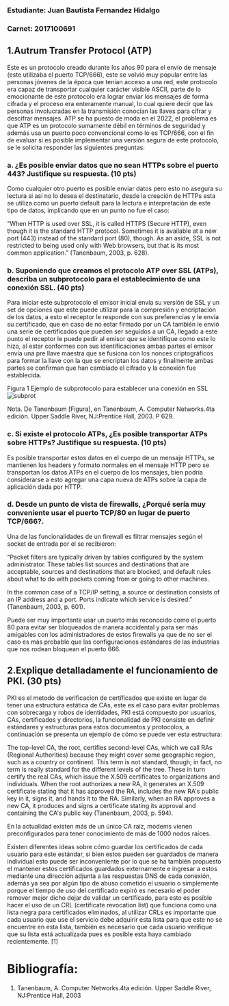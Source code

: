 ### Estudiante: Juan Bautista Fernandez Hidalgo
### Carnet: 2017100691

## 1.Autrum Transfer Protocol (ATP)
Este es un protocolo creado durante los años 90 para el
envío de mensaje (este utilizaba el puerto TCP/666), este se volvió muy popular
entre las personas jóvenes de la época que tenían acceso a una red, este protocolo
era capaz de transportar cualquier carácter visible ASCII, parte de lo emocionante de
este protocolo era lograr enviar los mensajes de forma cifrada y el proceso era
enteramente manual, lo cual quiere decir que las personas involucradas en la
transmisión conocían las llaves para cifrar y descifrar mensajes. ATP se ha puesto
de moda en el 2022, el problema es que ATP es un protocolo sumamente débil en
términos de seguridad y además usa un puerto poco convencional como lo es
TCP/666, con el fin de evaluar sí es posible implementar una versión segura de este
protocolo, se le solicita responder las siguientes preguntas:

### a. ¿Es posible enviar datos que no sean HTTPs sobre el puerto 443? Justifique su respuesta. (10 pts)

Como cualquier otro puerto es posible enviar datos pero esto no asegura su lectura si así no lo desea el destinatario, desde la creación de HTTPs esta se utiliza como un puerto default para la lectura e interpretación de este tipo de datos, implicando que en un punto no fue el caso:

“When HTTP is used over SSL, it is called HTTPS (Secure HTTP), even though it is
the standard HTTP protocol. Sometimes it is available at a new port (443) instead of the
standard port (80), though. As an aside, SSL is not restricted to being used only with Web
browsers, but that is its most common application.” (Tanenbaum, 2003, p. 628).


### b. Suponiendo que creamos el protocolo ATP over SSL (ATPs), describa un subprotocolo para el establecimiento de una conexión SSL. (40 pts)

Para iniciar este subprotocolo el emisor inicial envía su versión de SSL y un set de opciones que este puede utilizar para la compresión y encriptación de los datos, a esto el receptor le responde con sus preferencias y le envía su certificado, que en caso de no estar firmado por un CA también le envió una serie de certificados que pueden ser seguidos a un CA, llegado a este punto el receptor le puede pedir al emisor que se identifique como este lo hizo, al estar conformes con sus identificaciones ambas partes el emisor envía una pre llave maestra que se fusiona  con los nonces criptográficos para formar la llave con la que se encriptan los datos y finalmente ambas partes se confirman que han cambiado el cifrado y la conexión fue establecida.


Figura 1
Ejemplo de subprotocolo para establecer una conexión en SSL
![subprot](https://user-images.githubusercontent.com/32523598/173167072-2d2f04d1-705a-4527-9815-938b32d85178.PNG)

Nota. De Tanenbaum [Figura], en Tanenbaum, A. Computer Networks.4ta edición. Upper Saddle River, NJ:Prentice Hall, 2003. P 629.


### c. Si existe el protocolo ATPs, ¿Es posible transportar ATPs sobre HTTPs? Justifique su respuesta. (10 pts)

Es posible transportar estos datos en el cuerpo de un mensaje HTTPs, se mantienen los headers y formato normales en el mensaje HTTP pero se transportan los datos ATPs en el cuerpo de los mensajes, bien podría considerarse a esto agregar una capa nueva de ATPs sobre la capa de aplicación dada por HTTP.

### d. Desde un punto de vista de firewalls, ¿Porqué sería muy conveniente usar el puerto TCP/80 en lugar de puerto TCP/666?.

Una de las funcionalidades de un firewall es filtrar mensajes según el socket de entrada por el se recibieron: 

“Packet filters are typically driven by tables configured by the system administrator. These tables list sources and destinations that are acceptable, sources and destinations that are blocked, and default rules about what to do with packets coming from or going to other machines. 

In the common case of a TCP/IP setting, a source or destination consists of an IP address and a port. Ports indicate which service is desired.”  (Tanenbaum, 2003, p. 601).

Puede ser muy importante usar un puerto más reconocido como el puerto 80 para evitar ser bloqueados de manera accidental y para ser más amigables con los administradores de estos firewalls ya que de no ser el caso es más probable que las configuraciones estándares de las industrias que nos rodean bloquean el puerto 666.


## 2.Explique detalladamente el funcionamiento de PKI. (30 pts) 

PKI es el metodo de verificacion de certificados que existe en lugar de tener una estructura estática de CAs, este es el caso para evitar problemas con sobrecarga y robos de identidades, PKI está compuesto por usuarios, CAs, certificados y directorios, la funcionalidad de PKI consiste en definir estándares y estructuras para estos documentos y protocolos, a continuación se presenta un ejemplo de cómo se puede ver esta estructura:

The top-level CA, the root, certifies second-level CAs, which we call RAs
(Regional Authorities) because they might cover some geographic region, such as a country
or continent. This term is not standard, though; in fact, no term is really standard for the
different levels of the tree. These in turn certify the real CAs, which issue the X.509 certificates
to organizations and individuals. When the root authorizes a new RA, it generates an X.509
certificate stating that it has approved the RA, includes the new RA's public key in it, signs it,
and hands it to the RA. Similarly, when an RA approves a new CA, it produces and signs a
certificate stating its approval and containing the CA's public key (Tanenbaum, 2003, p. 594).

En la actualidad existen más de un único CA raíz, modems vienen preconfigurados para tener conocimiento de más de 1000 nodos raíces.

Existen diferentes ideas sobre cómo guardar los certificados de cada usuario para este estándar, si bien estos pueden ser guardados de manera individual esto puede ser inconveniente por lo que se ha también propuesto el mantener estos certificados guardados externamente e ingresar a estos mediante una dirección adjunta a las respuestas DNS de cada conexión, además ya sea por algún tipo de abuso cometido el usuario o simplemente porque el tiempo de uso del certificado expiró es necesario el poder remover mejor dicho dejar de validar un certificado, para esto es posible hacer el uso de un CRL (certificate revocation list) que funciona como una lista negra para certificados eliminados, al utilizar CRLs es importante que cada usuario que use el servicio debe adquirir esta lista para que este no se encuentre en esta lista, también es necesario que cada usuario verifique que su lista está actualizada pues es posible esta haya cambiado recientemente. [1]



# Bibliografía: 

1. Tanenbaum, A. Computer Networks.4ta edición. Upper Saddle River, NJ:Prentice Hall, 2003
